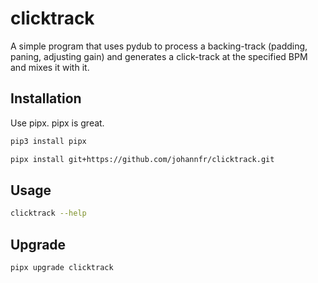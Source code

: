 # clicktrack

A simple program that uses pydub to process a backing-track (padding, paning, adjusting gain) and generates a click-track at the specified BPM and mixes it with it.

## Installation

Use pipx. pipx is great.

```bash
pip3 install pipx
```


```bash
pipx install git+https://github.com/johannfr/clicktrack.git
```

## Usage

```bash
clicktrack --help
```

## Upgrade

```bash
pipx upgrade clicktrack
```
